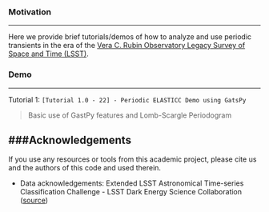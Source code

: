 ### Motivation
---
Here we provide brief tutorials/demos of how to analyze and use periodic transients in the era of the [Vera C. Rubin Observatory Legacy Survey of Space and Time (LSST)](https://www.lsst.org/).


### Demo
---
Tutorial 1: `[Tutorial 1.0 - 22] - Periodic ELASTICC Demo using GatsPy`
  > Basic use of GastPy features and Lomb-Scargle Periodogram

###Acknowledgements
---
If you use any resources or tools from this academic project, please cite us and the authors of this code and used therein.

- Data acknowledgements: Extended LSST Astronomical Time-series Classification Challenge - LSST Dark Energy Science Collaboration ([source](https://portal.nersc.gov/cfs/lsst/DESC_TD_PUBLIC/ELASTICC/))
